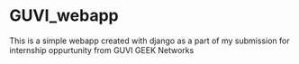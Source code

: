 # GUVI_webapp
This is a simple webapp created with django as a part of my submission for internship oppurtunity from GUVI GEEK Networks

